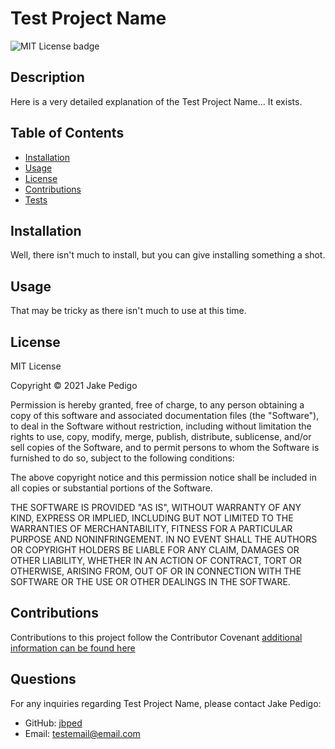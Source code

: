 
# Test Project Name
![MIT License badge](https://img.shields.io/badge/license-MIT_License-green)
## Description
Here is a very detailed explanation of the Test Project Name... It exists.

## Table of Contents
* [Installation](#installation)
* [Usage](#usage)
* [License](#license)
* [Contributions](#contributions)
* [Tests](#tests)

## Installation
Well, there isn't much to install, but you can give installing something a shot.

## Usage
That may be tricky as there isn't much to use at this time.

## License

MIT License

Copyright &copy; 2021 Jake Pedigo

Permission is hereby granted, free of charge, to any person obtaining a copy of this software and associated documentation files (the "Software"), to deal in the Software without restriction, including without limitation the rights to use, copy, modify, merge, publish, distribute, sublicense, and/or sell copies of the Software, and to permit persons to whom the Software is furnished to do so, subject to the following conditions:

The above copyright notice and this permission notice shall be included in all copies or substantial portions of the Software.

THE SOFTWARE IS PROVIDED "AS IS", WITHOUT WARRANTY OF ANY KIND, EXPRESS OR IMPLIED, INCLUDING BUT NOT LIMITED TO THE WARRANTIES OF MERCHANTABILITY, FITNESS FOR A PARTICULAR PURPOSE AND NONINFRINGEMENT. IN NO EVENT SHALL THE AUTHORS OR COPYRIGHT HOLDERS BE LIABLE FOR ANY CLAIM, DAMAGES OR OTHER LIABILITY, WHETHER IN AN ACTION OF CONTRACT, TORT OR OTHERWISE, ARISING FROM, OUT OF OR IN CONNECTION WITH THE SOFTWARE OR THE USE OR OTHER DEALINGS IN THE SOFTWARE.

## Contributions
Contributions to this project follow the Contributor Covenant [additional information can be found here](https://www.contributor-covenant.org/)

## Questions
For any inquiries regarding Test Project Name, please contact Jake Pedigo:
* GitHub: [jbped](https://github.com/jbped)
* Email: <testemail@email.com>
